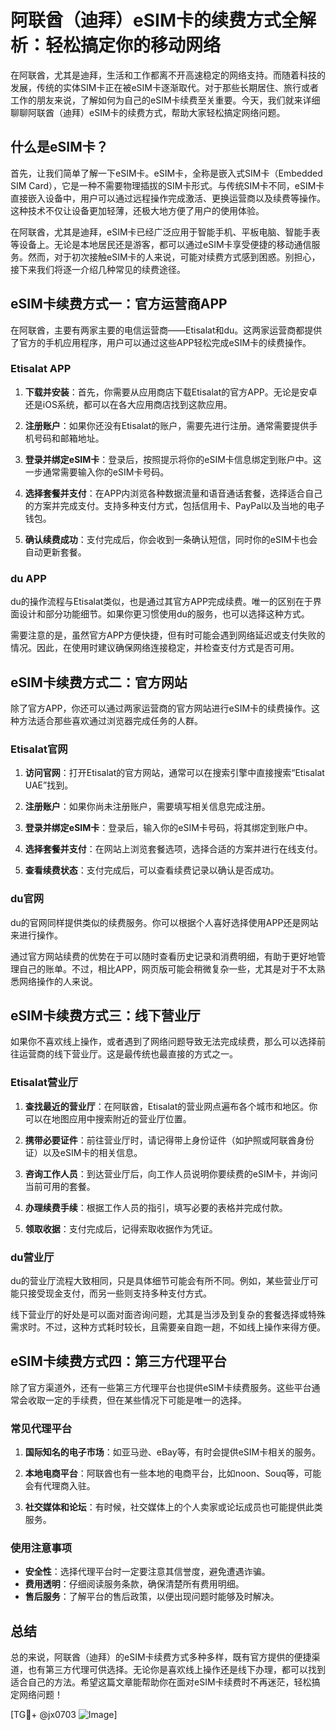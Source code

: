 # 阿联酋（迪拜）eSIM卡的续费方式全解析：轻松搞定你的移动网络

在阿联酋，尤其是迪拜，生活和工作都离不开高速稳定的网络支持。而随着科技的发展，传统的实体SIM卡正在被eSIM卡逐渐取代。对于那些长期居住、旅行或者工作的朋友来说，了解如何为自己的eSIM卡续费至关重要。今天，我们就来详细聊聊阿联酋（迪拜）eSIM卡的续费方式，帮助大家轻松搞定网络问题。

## 什么是eSIM卡？

首先，让我们简单了解一下eSIM卡。eSIM卡，全称是嵌入式SIM卡（Embedded SIM Card），它是一种不需要物理插拔的SIM卡形式。与传统SIM卡不同，eSIM卡直接嵌入设备中，用户可以通过远程操作完成激活、更换运营商以及续费等操作。这种技术不仅让设备更加轻薄，还极大地方便了用户的使用体验。

在阿联酋，尤其是迪拜，eSIM卡已经广泛应用于智能手机、平板电脑、智能手表等设备上。无论是本地居民还是游客，都可以通过eSIM卡享受便捷的移动通信服务。然而，对于初次接触eSIM卡的人来说，可能对续费方式感到困惑。别担心，接下来我们将逐一介绍几种常见的续费途径。

## eSIM卡续费方式一：官方运营商APP

在阿联酋，主要有两家主要的电信运营商——Etisalat和du。这两家运营商都提供了官方的手机应用程序，用户可以通过这些APP轻松完成eSIM卡的续费操作。

### Etisalat APP

1. **下载并安装**：首先，你需要从应用商店下载Etisalat的官方APP。无论是安卓还是iOS系统，都可以在各大应用商店找到这款应用。
   
2. **注册账户**：如果你还没有Etisalat的账户，需要先进行注册。通常需要提供手机号码和邮箱地址。

3. **登录并绑定eSIM卡**：登录后，按照提示将你的eSIM卡信息绑定到账户中。这一步通常需要输入你的eSIM卡号码。

4. **选择套餐并支付**：在APP内浏览各种数据流量和语音通话套餐，选择适合自己的方案并完成支付。支持多种支付方式，包括信用卡、PayPal以及当地的电子钱包。

5. **确认续费成功**：支付完成后，你会收到一条确认短信，同时你的eSIM卡也会自动更新套餐。

### du APP

du的操作流程与Etisalat类似，也是通过其官方APP完成续费。唯一的区别在于界面设计和部分功能细节。如果你更习惯使用du的服务，也可以选择这种方式。

需要注意的是，虽然官方APP方便快捷，但有时可能会遇到网络延迟或支付失败的情况。因此，在使用时建议确保网络连接稳定，并检查支付方式是否可用。

## eSIM卡续费方式二：官方网站

除了官方APP，你还可以通过两家运营商的官方网站进行eSIM卡的续费操作。这种方法适合那些喜欢通过浏览器完成任务的人群。

### Etisalat官网

1. **访问官网**：打开Etisalat的官方网站，通常可以在搜索引擎中直接搜索“Etisalat UAE”找到。

2. **注册账户**：如果你尚未注册账户，需要填写相关信息完成注册。

3. **登录并绑定eSIM卡**：登录后，输入你的eSIM卡号码，将其绑定到账户中。

4. **选择套餐并支付**：在网站上浏览套餐选项，选择合适的方案并进行在线支付。

5. **查看续费状态**：支付完成后，可以查看续费记录以确认是否成功。

### du官网

du的官网同样提供类似的续费服务。你可以根据个人喜好选择使用APP还是网站来进行操作。

通过官方网站续费的优势在于可以随时查看历史记录和消费明细，有助于更好地管理自己的账单。不过，相比APP，网页版可能会稍微复杂一些，尤其是对于不太熟悉网络操作的人来说。

## eSIM卡续费方式三：线下营业厅

如果你不喜欢线上操作，或者遇到了网络问题导致无法完成续费，那么可以选择前往运营商的线下营业厅。这是最传统也最直接的方式之一。

### Etisalat营业厅

1. **查找最近的营业厅**：在阿联酋，Etisalat的营业网点遍布各个城市和地区。你可以在地图应用中搜索附近的营业厅位置。

2. **携带必要证件**：前往营业厅时，请记得带上身份证件（如护照或阿联酋身份证）以及eSIM卡的相关信息。

3. **咨询工作人员**：到达营业厅后，向工作人员说明你要续费的eSIM卡，并询问当前可用的套餐。

4. **办理续费手续**：根据工作人员的指引，填写必要的表格并完成付款。

5. **领取收据**：支付完成后，记得索取收据作为凭证。

### du营业厅

du的营业厅流程大致相同，只是具体细节可能会有所不同。例如，某些营业厅可能只接受现金支付，而另一些则支持多种支付方式。

线下营业厅的好处是可以面对面咨询问题，尤其是当涉及到复杂的套餐选择或特殊需求时。不过，这种方式耗时较长，且需要亲自跑一趟，不如线上操作来得方便。

## eSIM卡续费方式四：第三方代理平台

除了官方渠道外，还有一些第三方代理平台也提供eSIM卡续费服务。这些平台通常会收取一定的手续费，但在某些情况下可能是唯一的选择。

### 常见代理平台

1. **国际知名的电子市场**：如亚马逊、eBay等，有时会提供eSIM卡相关的服务。

2. **本地电商平台**：阿联酋也有一些本地的电商平台，比如noon、Souq等，可能会有代理商入驻。

3. **社交媒体和论坛**：有时候，社交媒体上的个人卖家或论坛成员也可能提供此类服务。

### 使用注意事项

- **安全性**：选择代理平台时一定要注意其信誉度，避免遭遇诈骗。
- **费用透明**：仔细阅读服务条款，确保清楚所有费用明细。
- **售后服务**：了解平台的售后政策，以便出现问题时能够及时解决。

## 总结

总的来说，阿联酋（迪拜）的eSIM卡续费方式多种多样，既有官方提供的便捷渠道，也有第三方代理可供选择。无论你是喜欢线上操作还是线下办理，都可以找到适合自己的方法。希望这篇文章能帮助你在面对eSIM卡续费时不再迷茫，轻松搞定网络问题！

[TG💪+ @jx0703 ![Image](https://github.com/user-attachments/assets/dbca1d08-cadb-493c-b0ec-ad6f7a83f270)]
